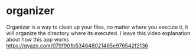 # organizer
Organizer is a way to clean up your files, no matter where you execute it, it will organize the directory where its executed. 
I leave this video explanation about how this app works
https://gyazo.com/079f901b534648021465e976542f2136
